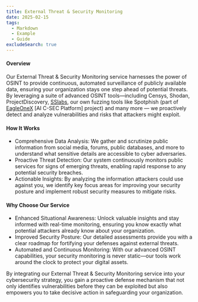 ```yaml
---
title: External Threat & Security Monitoring
date: 2025-02-15
tags:
  - Markdown
  - Example
  - Guide
excludeSearch: true
---
```


#### Overview

Our External Threat & Security Monitoring service harnesses the power of OSINT to provide continuous, automated surveillance of publicly available data, ensuring your organization stays one step ahead of potential threats. By leveraging a suite of advanced OSINT tools—including Censys, Shodan, ProjectDiscovery, [SSlabs](https://github.com/matusso/libssllabs), our own fuzzing tools like Spotphish (part of [EagleOneX](/eox) [AI C-SEC Platform] project) and many more — we proactively detect and analyze vulnerabilities and risks that attackers might exploit.

#### How It Works
- Comprehensive Data Analysis: We gather and scrutinize public information from social media, forums, public databases, and more to understand what sensitive details are accessible to cyber adversaries.
- Proactive Threat Detection: Our system continuously monitors public services for signs of emerging threats, enabling rapid response to any potential security breaches.
- Actionable Insights: By analyzing the information attackers could use against you, we identify key focus areas for improving your security posture and implement robust security measures to mitigate risks.

#### Why Choose Our Service
- Enhanced Situational Awareness: Unlock valuable insights and stay informed with real-time monitoring, ensuring you know exactly what potential attackers already know about your organization.
- Improved Security Posture: Our detailed assessments provide you with a clear roadmap for fortifying your defenses against external threats.
- Automated and Continuous Monitoring: With our advanced OSINT capabilities, your security monitoring is never static—our tools work around the clock to protect your digital assets.

By integrating our External Threat & Security Monitoring service into your cybersecurity strategy, you gain a proactive defense mechanism that not only identifies vulnerabilities before they can be exploited but also empowers you to take decisive action in safeguarding your organization.